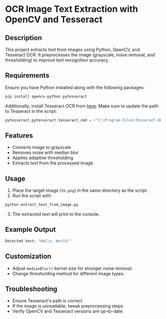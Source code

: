 # OCR Image Text Extraction with OpenCV and Tesseract

## Description
This project extracts text from images using Python, OpenCV, and Tesseract OCR. It preprocesses the image (grayscale, noise removal, and thresholding) to improve text recognition accuracy.

## Requirements
Ensure you have Python installed along with the following packages:

```bash
pip install opencv-python pytesseract
```

Additionally, install Tesseract OCR from [here](https://github.com/UB-Mannheim/tesseract/wiki). Make sure to update the path to Tesseract in the script:

```python
pytesseract.pytesseract.tesseract_cmd = r"C:\Program Files\Tesseract-OCR\tesseract.exe"
```

## Features
- Converts image to grayscale
- Removes noise with median blur
- Applies adaptive thresholding
- Extracts text from the processed image

## Usage
1. Place the target image (`th.png`) in the same directory as the script.
2. Run the script with:

```bash
python extract_text_from_image.py
```

3. The extracted text will print to the console.

## Example Output
```bash
Detected text: "Hello, World!"
```

## Customization
- Adjust `medianBlur()` kernel size for stronger noise removal.
- Change thresholding method for different image types.

## Troubleshooting
- Ensure Tesseract's path is correct.
- If the image is unreadable, tweak preprocessing steps.
- Verify OpenCV and Tesseract versions are up-to-date.
